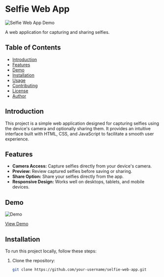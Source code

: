 # Selfie Web App

![Selfie Web App Demo](demo.png)

A web application for capturing and sharing selfies.

## Table of Contents

- [Introduction](#introduction)
- [Features](#features)
- [Demo](#demo)
- [Installation](#installation)
- [Usage](#usage)
- [Contributing](#contributing)
- [License](#license)
- [Author](#author)

## Introduction

This project is a simple web application designed for capturing selfies using the device's camera and optionally sharing them. It provides an intuitive interface built with HTML, CSS, and JavaScript to facilitate a smooth user experience.

## Features

- **Camera Access:** Capture selfies directly from your device's camera.
- **Preview:** Review captured selfies before saving or sharing.
- **Share Option:** Share your selfies directly from the app.
- **Responsive Design:** Works well on desktops, tablets, and mobile devices.

## Demo

![Demo](demo.gif)

[View Demo](https://your-username.github.io/selfie-web-app)

## Installation

To run this project locally, follow these steps:

1. Clone the repository:
   ```bash
   git clone https://github.com/your-username/selfie-web-app.git

